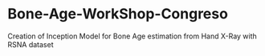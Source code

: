 # Bone-Age-WorkShop-Congreso
Creation of Inception Model for Bone Age estimation from Hand X-Ray with RSNA dataset
